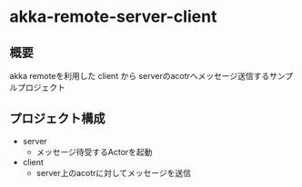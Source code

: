 # akka-remote-server-client

## 概要

akka remoteを利用した client から serverのacotrへメッセージ送信するサンプルプロジェクト

## プロジェクト構成

* server
   * メッセージ待受するActorを起動
* client
   * server上のacotrに対してメッセージを送信
